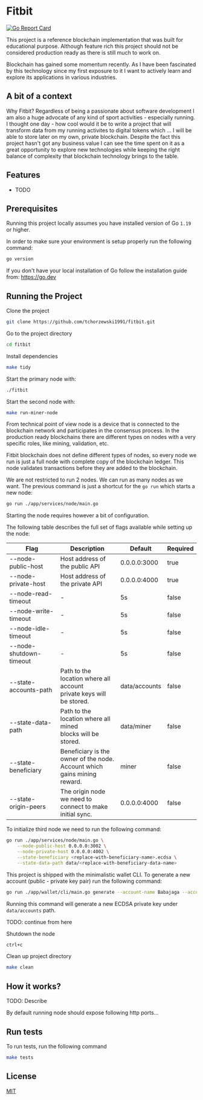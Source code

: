 # Fitbit

[![Go Report Card](https://goreportcard.com/badge/github.com/tchorzewski1991/fitbit)](https://goreportcard.com/report/github.com/tchorzewski1991/fitbit)

This project is a reference blockchain implementation that was built for educational purpose.
Although feature rich this project should not be considered production ready as there is still
much to work on.

Blockchain has gained some momentum recently. As I have been fascinated by this technology since
my first exposure to it I want to actively learn and explore its applications in various industries.


## A bit of a context

Why Fitbit? Regardless of being a passionate about software development I am also a huge advocate of any
kind of sport activities - especially running. I thought one day - how cool would it be to write a project
that will transform data from my running activites to digital tokens which ... I will be able to store later
on my own, private blockchain. Despite the fact this project hasn't got any business value I can see the time
spent on it as a great opportunity to explore new technologies while keeping the right balance of complexity
that blockchain technology brings to the table.

## Features

- TODO

## Prerequisites

Running this project locally assumes you have installed version of Go `1.19` or higher.

In order to make sure your environment is setup properly run the following command:

```bash
go version
```

If you don't have your local installation of Go follow the installation guide from: https://go.dev

## Running the Project

Clone the project

```bash
git clone https://github.com/tchorzewski1991/fitbit.git
```

Go to the project directory

```bash
cd fitbit
```

Install dependencies

```bash
make tidy
```

Start the primary node with:

```bash
./fitbit
```

Start the second node with:

```bash
make run-miner-node
```

From technical point of view node is a device that is connected to the blockchain network
and participates in the consensus process. In the production ready blockchains there are
different types on nodes with a very specific roles, like mining, validation, etc.

Fitbit blockchain does not define different types of nodes, so every node we run is just
a full node with complete copy of the blockchain ledger. This node validates transactions
before they are added to the blockchain.

We are not restricted to run 2 nodes. We can run as many nodes as we want.
The previous command is just a shortcut for the `go run` which starts a new
node:

```bash
go run ./app/services/node/main.go
```

Starting the node requires however a bit of configuration.

The following table describes the full set of flags available while setting up the node:

| Flag                    | Description                                                                   | Default       | Required |
|-------------------------|-------------------------------------------------------------------------------|---------------|----------|
| --node-public-host      | Host address of the public API                                                | 0.0.0.0:3000  | true     |
| --node-private-host     | Host address of the private API                                               | 0.0.0.0:4000  | true     |
| --node-read-timeout     | -                                                                             | 5s            | false    |
| --node-write-timeout    | -                                                                             | 5s            | false    |
| --node-idle-timeout     | -                                                                             | 5s            | false    |
| --node-shutdown-timeout | -                                                                             | 5s            | false    |
| --state-accounts-path   | Path to the location where all account <br/>private keys will be stored.      | data/accounts | false    |
| --state-data-path       | Path to the location where all mined <br/>blocks will be stored.              | data/miner    | false    |
| --state-beneficiary     | Beneficiary is the owner of the node. <br/>Account which gains mining reward. | miner         | false    |
| --state-origin-peers    | The origin node we need to <br/>connect to make initial sync.                 | 0.0.0.0:4000  | false    |

To initialize third node we need to run the following command:

```bash
go run ./app/services/node/main.go \
    --node-public-host 0.0.0.0:3002 \
    --node-private-host 0.0.0.0:4002 \
    --state-beneficiary <replace-with-beneficiary-name>.ecdsa \
    --state-data-path data/<replace-with-beneficiary-data-name>
```

This project is shipped with the minimalistic wallet CLI. To generate a new account (public - private
key pair) run the following command:

```bash
go run ./app/wallet/cli/main.go generate --account-name Babajaga --account-path data/accounts
```

Running this command will generate a new ECDSA private key under `data/accounts` path.

TODO: continue from here

Shutdown the node

```bash
ctrl+c
```

Clean up project directory

```bash
make clean
```

## How it works?

TODO: Describe

By default running node should expose following http ports...

## Run tests

To run tests, run the following command

```bash
make tests
```

## License

[MIT](https://choosealicense.com/licenses/mit/)

